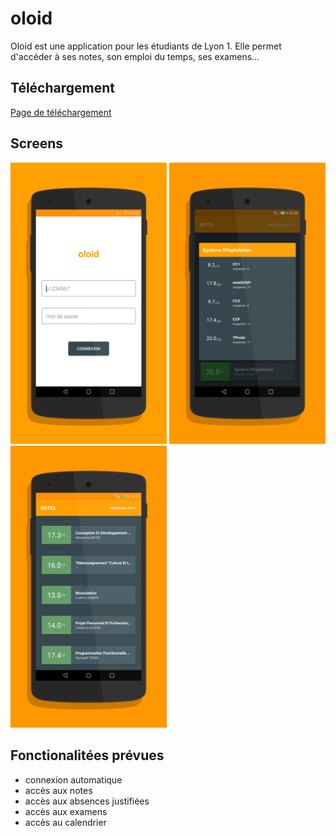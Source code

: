 # oloid
Oloid est une application pour les étudiants de Lyon 1. Elle permet d'accéder à ses notes, son emploi du temps, ses examens...

## Téléchargement
<a href="https://github.com/cl6ment/oloid-release/releases">Page de téléchargement</a>

## Screens
<img src="screen_1.png" width="250"> <img src="screen_2.png" width="250"> <img src="screen_3.png" width="250">


## Fonctionalitées prévues

* connexion automatique
* accès aux notes
* accès aux absences justifiées
* accès aux examens
* accès au calendrier


